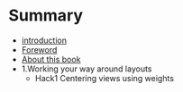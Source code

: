 # Summary

* [introduction](README.md)
* [Foreword](foreword.md)
* [About this book](about_this_book.md)
* 1.Working your way around layouts
   * Hack1 Centering views using weights

